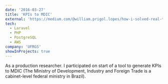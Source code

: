 ```yaml
---
date: '2016-03-27'
title: 'KPIs to MDIC'
external: 'https://medium.com/@william.prigol.lopes/how-i-solved-real-time-sync-between-sql-server-and-postgresql-with-apache-kafka-3ce6b0b75c'
tech:
  - Laravel
  - PHP
  - PostgreSQL
  - AWS
company: 'UFRGS'
showInProjects: true
---
```


As a production researcher. I participated on start of a tool to generate KPIs to MDIC (The Ministry of Development, Industry and Foreign Trade is a cabinet-level federal ministry in Brazil).

